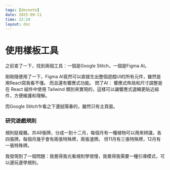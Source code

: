 ```yaml
---
tags: [devnote]
date: 2025-09-11
time: 22:24
layout: doc
---
```


# 使用樣板工具

<DocDate :date="$frontmatter.date" />

之前查了一下，找到兩個工具：一個是Google Stitch，一個是Figma AI。

剛剛隨便用了一下，Figma AI竟然可以直接生出整個遊戲UI的所有元件，雖然是用React寫我看不懂。 而且還有響應式功能。
問了AI：
響應式佈局和尺寸調整是在 React 組件中使用 Tailwind 類別來實現的，這樣可以讓響應式選輯更貼近組件，方便維護和理解。

而Google Stitch乍看之下還挺陽春的，雖然只有主頁面。



### 研究遊戲規則
規則挺複雜。共48張牌，分成一到十二月，每個月有一種植物可以用來辨識，各四張牌。每個月幾乎會有兩張特殊牌，兩張渣牌。
但11月有三張特殊牌，12月有一張特殊牌。

我發現到了一個問題：我覺得我光看規則學很慢，我覺得我需要一種引導模式，可以邊玩邊學規則。